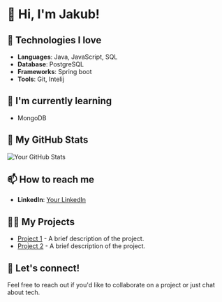 # 👋 Hi, I'm Jakub!

## 🚀 Technologies I love
- **Languages**: Java, JavaScript, SQL
- **Database**: PostgreSQL
- **Frameworks**: Spring boot
- **Tools**: Git, Intelij

## 🌱 I'm currently learning
- MongoDB

## 🌟 My GitHub Stats
![Your GitHub Stats](https://github-readme-stats.vercel.app/api?username=your-github-username&show_icons=true&theme=radical)

## 📫 How to reach me
- **LinkedIn**: [Your LinkedIn](https://www.linkedin.com/in/jakub-balcerzak-136b06310/)

## 🧑‍💻 My Projects
- [Project 1](link-to-project) - A brief description of the project.
- [Project 2](link-to-project) - A brief description of the project.

## 💬 Let's connect!
Feel free to reach out if you'd like to collaborate on a project or just chat about tech.

